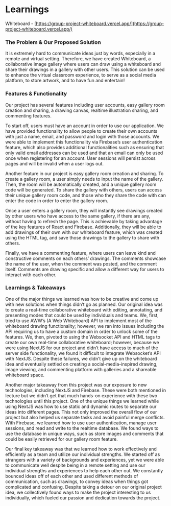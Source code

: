 
# Learnings
Whiteboard - [https://group-project-whiteboard.vercel.app/](https://group-project-whiteboard.vercel.app/)

### The Problem & Our Proposed Solution
It is extremely hard to communicate ideas just by words, especially in a remote and virtual setting. Therefore, we have created Whiteboard, a collaborative image gallery where users can draw using a whiteboard and share their drawings in a gallery with other users. This solution can be used to enhance the virtual classroom experience, to serve as a social media platform, to store artwork, and to have fun and entertain!

### Features & Functionality
Our project has several features including user accounts, easy gallery room creation and sharing, a drawing canvas, realtime illustration sharing, and commenting features.

To start off, users must have an account in order to use our application. We have provided functionality to allow people to create their own accounts with just a name, email, and password and login with those accounts. We were able to implement this functionality via Firebase’s user authentication feature, which also provides additional functionalities such as ensuring that only valid email addresses can be used and that an email can only be used once when registering for an account. User sessions will persist across pages and will be invalid when a user logs out.

Another feature in our project is easy gallery room creation and sharing. To create a gallery room, a user simply needs to input the name of the gallery. Then, the room will be automatically created, and a unique gallery room code will be generated. To share the gallery with others, users can access their unique gallery room code, and those who they share the code with can enter the code in order to enter the gallery room.

Once a user enters a gallery room, they will instantly see drawings created by other users who have access to the same gallery, if there are any, without having to refresh the page. This is achievable by taking advantage of the key features of React and Firebase. Additionally, they will be able to add drawings of their own with our whiteboard feature, which was created using the <canvas> HTML tag, and save those drawings to the gallery to share with others.

Finally, we have a commenting feature, where users can leave kind and constructive comments on each others’ drawings. The comments showcase the name of the user, when the comment was posted, and the comment itself. Comments are drawing specific and allow a different way for users to interact with each other.  
 
### Learnings & Takeaways
One of the major things we learned was how to be creative and come up with new solutions when things didn’t go as planned. Our original idea was to create a real-time collaborative whiteboard with editing, annotating, and presenting modes that could be used by individuals and teams. We, first, tried to use AWW’s (A Web Whiteboard) API to implement most of the whiteboard drawing functionality; however, we ran into issues including the API requiring us to have a custom domain in order to unlock some of the features. We, then, pivoted to using the Websocket API and <canvas> HTML tags to create our own real-time collaborative whiteboard; however, because we were using NextJS for our project and didn’t have access to much of the server side functionality, we found it difficult to integrate Websocket’s API with NextJS. Despite these failures, we didn’t give up on the whiteboard idea and eventually settled on creating a social-media-inspired drawing, image viewing, and commenting platform with galleries and a shareable whiteboard space.

Another major takeaway from this project was our exposure to new technologies, including NextJS and Firebase. These were both mentioned in lecture but we didn’t get that much hands-on experience with these two technologies until this project. One of the unique things we learned while using NextJS was how to use static and dynamic routes to separate our ideas into different pages. This not only improved the overall flow of our project but also helped us separate tasks and avoid painful merge conflicts. With Firebase, we learned how to use user authentication, manage user sessions, and read and write to the realtime database. We found ways to use the database in unique ways, such as store images and comments that could be easily retrieved for our gallery room feature.

Our final key takeaway was that we learned how to work effectively and efficiently as a team and utilize our individual strengths. We started off as strangers with a variety of backgrounds and experiences, yet we were able to communicate well despite being in a remote setting and use our individual strengths and experiences to help each other out. We constantly bounced ideas off of each other and used different methods of communication, such as drawings, to convey ideas when things got complicated and confusing. Despite taking a detour on our original project idea, we collectively found ways to make the project interesting to us individually, which fueled our passion and dedication towards the project.
